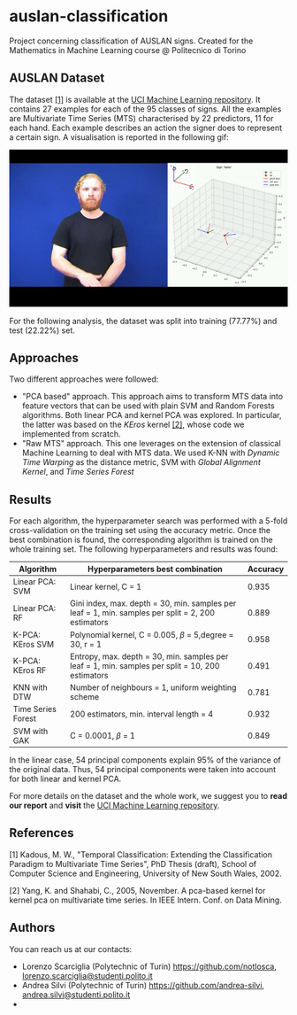 # auslan-classification
Project concerning classification of AUSLAN signs.  Created for the Mathematics in Machine Learning course @ Politecnico di Torino

## AUSLAN Dataset
The dataset [[1]](#1) is available at the [UCI Machine Learning repository](https://archive.ics.uci.edu/ml/datasets/Australian+Sign+Language+signs+(High+Quality)).
It contains 27 examples for each of the 95 classes of signs. All the examples are Multivariate Time Series (MTS) characterised by 22 predictors, 11 for each hand. 
Each example describes an action the signer does to represent a certain sign. A visualisation is reported in the following gif: 

<p align="center">
  <img src="gif/hello_sign_enu.gif" alt="animated" />
</p>


For the following analysis, the dataset was split into training (77.77%) and test (22.22%) set.

## Approaches
Two different approaches were followed:
- "PCA based" approach. This approach aims to transform MTS data into feature vectors that can be used with plain SVM and Random Forests algorithms. Both linear PCA and kernel PCA was explored. In particular, the latter was based on the _KEros_ kernel [[2]](#2), whose code we implemented from scratch. 
- "Raw MTS" approach. This one leverages on the extension of classical Machine Learning to deal with MTS data. We used K-NN with _Dynamic Time Warping_ as the distance metric, SVM with _Global Alignment Kernel_, and _Time Series Forest_


## Results
For each algorithm, the hyperparameter search was performed with a 5-fold cross-validation on the training set using the accuracy metric. Once the best combination is found, the corresponding algorithm is trained on the whole training set. The following hyperparameters and results was found:

|**Algorithm**|**Hyperparameters best combination**|**Accuracy**|
|-------------|------------------------------------|------------|
|Linear PCA: SVM|Linear kernel, C = 1|0.935|
|Linear PCA: RF|Gini index, max. depth = 30, min. samples per leaf = 1, min. samples per split = 2, 200 estimators|0.889|
|K-PCA: KEros SVM|Polynomial kernel, C = 0.005, $\beta$ = 5,degree = 30, r = 1|0.958|
|K-PCA: KEros RF|Entropy, max. depth = 30, min. samples per leaf = 1, min. samples per split = 10, 200 estimators|0.491|
|KNN with DTW|Number of neighbours = 1, uniform weighting scheme|0.781|
|Time Series Forest|200 estimators, min. interval length = 4|0.932|
|SVM with GAK|C = 0.0001, $\beta$ = 1|0.849|

In the linear case, 54 principal components explain 95% of the variance of the original data. Thus, 54 principal components were taken into account for both linear and kernel PCA.




For more details on the dataset and the whole work, we suggest you to __read our report__ and __visit__ the [UCI Machine Learning repository](https://archive.ics.uci.edu/ml/datasets/Australian+Sign+Language+signs+(High+Quality)).

## References
<a id="1">[1]</a>
Kadous, M. W., "Temporal Classification: Extending the Classification Paradigm to Multivariate Time Series", PhD Thesis (draft), School of Computer Science and Engineering, University of New South Wales, 2002. 

<a id="2">[2]</a> 
Yang, K. and Shahabi, C., 2005, November. A pca-based kernel for kernel pca on multivariate time series. In IEEE Intern. Conf. on Data Mining.

## Authors
You can reach us at our contacts:
- Lorenzo Scarciglia (Polytechnic of Turin) https://github.com/notlosca, lorenzo.scarciglia@studenti.polito.it
- Andrea Silvi (Polytechnic of Turin) https://github.com/andrea-silvi, andrea.silvi@studenti.polito.it
- 

